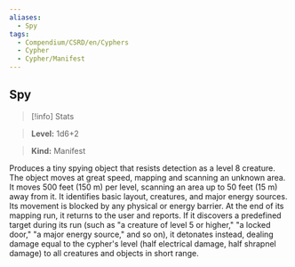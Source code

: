 ```yaml
---
aliases:
  - Spy
tags:
  - Compendium/CSRD/en/Cyphers
  - Cypher
  - Cypher/Manifest
---
```

  
    
## Spy    
>[!info] Stats    
> **Level:** 1d6+2    
> **Kind:** Manifest  
    
Produces a tiny spying object that resists detection as a level 8 creature. The object moves at great speed, mapping and scanning an unknown area. It moves 500 feet (150 m) per level, scanning an area up to 50 feet (15 m) away from it. It identifies basic layout, creatures, and major energy sources. Its movement is blocked by any physical or energy barrier. At the end of its mapping run, it returns to the user and reports. If it discovers a predefined target during its run (such as "a creature of level 5 or higher," "a locked door," "a major energy source," and so on), it detonates instead, dealing damage equal to the cypher's level (half electrical damage, half shrapnel damage) to all creatures and objects in short range.